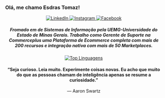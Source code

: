 ### Olá, me chamo Esdras Tomaz!

<div align="center">

<a href="https://www.linkedin.com/in/esdras-tomaz-6943a81a0/" target="_blank">
	<img src="https://img.shields.io/badge/LinkedIn-%230077B5.svg?&style=flat-square&logo=linkedin&logoColor=white" alt="LinkedIn">
</a>

<a href="https://www.instagram.com/esdrastomaz" target="_blank">
	<img src="https://img.shields.io/badge/Instagram-%23E4405F.svg?&style=flat-square&logo=instagram&logoColor=white" alt="Instagram">
</a>

<a href="https://www.facebook.com/esdras.tomaz" target="_blank">
	<img src="https://img.shields.io/badge/Facebook-%231877F2.svg?&style=flat-square&logo=facebook&logoColor=white" alt="Facebook">
</a>

##### Fromado em de Sistemas de Informação pela UEMG-Universidade do Estado de Minas Gerais. Trabalho como Gerente de Suporte na Commerceplus uma Plataforma de Ecommerce completa com mais de 200 recursos e integração nativa com mais de 50 Marketplaces.


[![Top Linguagens](https://github-readme-stats.vercel.app/api/top-langs/?username=esdrastomaz&layout=compact)](https://github.com/esdrastomaz/)



#### “Seja curioso. Leia muito. Experimente coisas novas. Eu acho que muito do que as pessoas chamam de inteligência apenas se resume a curiosidade.”
― Aaron Swartz
